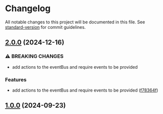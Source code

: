 # Changelog

All notable changes to this project will be documented in this file. See [standard-version](https://github.com/conventional-changelog/standard-version) for commit guidelines.

## [2.0.0](https://github.com/kambing86/event-bus-ts/compare/v1.0.0...v2.0.0) (2024-12-16)


### ⚠ BREAKING CHANGES

* add actions to the eventBus and require events to be provided

### Features

* add actions to the eventBus and require events to be provided ([f78364f](https://github.com/kambing86/event-bus-ts/commit/f78364f7e9e8a715d32a5aa1dd2ad4da628fb927))

## [1.0.0](https://github.com/kambing86/event-bus-ts/compare/v0.0.1...v1.0.0) (2024-09-23)
